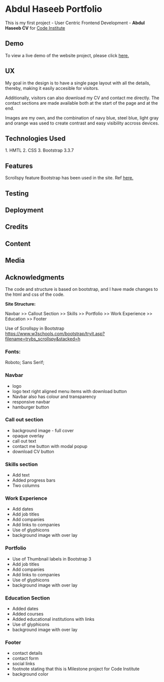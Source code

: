 <h1>Abdul Haseeb Portfolio</h1>

This is my first project - User Centric Frontend Development - <strong>Abdul Haseeb CV</strong> for <a href="https://codeinstitute.net/">Code Institute</a>

<h2>Demo</h2>
To view a live demo of the website project, please click <a href="https://ahaseeb235.github.io/Abdul-Haseeb-CV2"> here.</a> 

<h2>UX</h2>
My goal in the design is to have a single page layout with all the details, thereby, making it easily accesible for visitors. 

Additionally, visitors can also download my CV and contact me directly. 
The contact sections are made available both at the start of the page and at the end.

Images are my own, and the combination of navy blue, steel blue, light gray and orange was used to create contrast and easy visibility accross devices.  

<h2>Technologies Used</h2>
1. HMTL
2. CSS
3. Bootstrap 3.3.7

<h2>Features</h2>
Scrollspy feature Bootstrap has been used in the site. Ref <a href="https://www.w3schools.com/bootstrap/tryit.asp?filename=trybs_scrollspy&stacked=h
"> here.</a>

<h2>Testing</h2>

<h2>Deployment</h2>

<h2>Credits</h2>

<h2>Content</h2>

<h2>Media</h2>

<h2>Acknowledgments</h2>

The code and structure is based on bootstrap, and I have made changes to the html and css
of the code. 

<strong>Site Structure:</strong> 

Navbar >> Callout Section >> Skills >> Portfolio >> Work Experience >> Education >> Footer

Use of Scrollspy in Bootstrap 
https://www.w3schools.com/bootstrap/tryit.asp?filename=trybs_scrollspy&stacked=h

<h3>Fonts:</h3> Roboto; Sans Serif;

<h3>Navbar</h3>
<ul>
    <li>logo</li> 
    <li>logo text right aligned menu items with download button</li>
    <li>Navbar also has colour and transparency</li>
    <li>responsive navbar</li> 
    <li>hamburger button</li> 
</ul>
 
<h3>Call out section</h3>
<ul>
    <li>background image - full cover</li> 
    <li>opaque overlay</li>
    <li>call out text</li> 
    <li>contact me button with modal popup</li> 
    <li>download CV button</li> 
</ul>

<h3>Skills section</h3>
<ul>
    <li>Add text</li> 
    <li>Added progress bars</li>
    <li>Two columns</li>
</ul>

<h3>Work Experience</h3>
<ul>
    <li>Add dates</li> 
    <li>Add job titles</li>
    <li>Add companies</li>
    <li>Add links to companies</li>
    <li>Use of glyphicons</li>
    <li>background image with over lay</li>
</ul>

<h3>Portfolio</h3>
<ul>
    <li>Use of Thumbnail labels in Bootstrap 3</li> 
    <li>Add job titles</li>
    <li>Add companies</li>
    <li>Add links to companies</li>
    <li>Use of glyphicons</li>
    <li>background image with over lay</li>
</ul>


<h3>Education Section</h3>
<ul>
    <li>Added dates</li> 
    <li>Added courses</li>
    <li>Added educational institutions with links</li> 
    <li>Use of glyphicons</li> 
    <li>background image with over lay</li> 
</ul>

<h3>Footer</h3>
<ul>
    <li>contact details</li> 
    <li>contact form</li>
    <li>social links</li> 
    <li>footnote stating that this is Milestone project for Code Institute</li> 
    <li>background color</li> 
</ul>